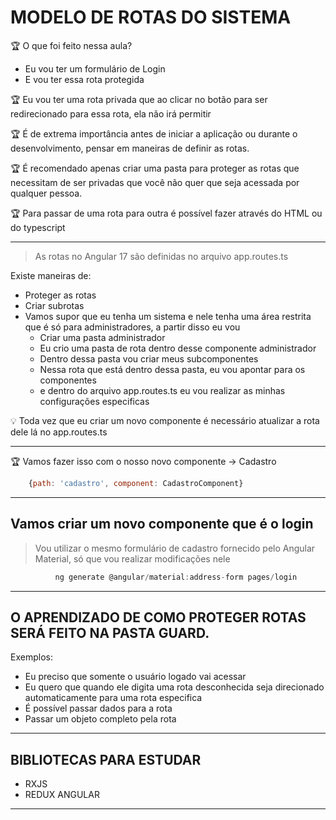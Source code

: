 # MODELO DE ROTAS DO SISTEMA

🏆 O que foi feito nessa aula? 

- Eu vou ter um formulário de Login
- E vou ter essa rota protegida

🏆 Eu vou ter uma rota privada que ao clicar no botão para ser redirecionado para essa rota, ela não irá permitir

🏆 É de extrema importância antes de iniciar a aplicação ou durante o desenvolvimento, pensar em maneiras de definir as rotas. 


🏆 É recomendado apenas criar uma pasta para proteger as rotas que necessitam de ser privadas que você não quer que seja acessada por qualquer pessoa.


🏆 Para passar de uma rota para outra é possível fazer através do HTML ou do typescript


---

> As rotas no Angular 17 são definidas no arquivo app.routes.ts
> 

Existe maneiras de:

- Proteger as rotas
- Criar subrotas
- Vamos supor que eu tenha um sistema e nele tenha uma área restrita que é só para administradores, a partir disso eu vou
    - Criar uma pasta administrador
    - Eu crio uma pasta de rota dentro desse componente administrador
    - Dentro dessa pasta vou criar meus subcomponentes
    - Nessa rota que está dentro dessa pasta, eu vou apontar para os componentes
    - e dentro do arquivo  app.routes.ts eu vou realizar as minhas configurações especificas

💡 Toda vez que eu criar um novo componente é necessário atualizar a rota dele lá no app.routes.ts


---

🏆 Vamos fazer isso com o nosso novo componente → Cadastro 

```jsx
    {path: 'cadastro', component: CadastroComponent}
```


---

## Vamos criar um novo componente que é o login

> Vou utilizar o mesmo formulário de cadastro fornecido pelo Angular Material, só que vou realizar modificações nele
> 

```jsx
          ng generate @angular/material:address-form pages/login
```

---

## O APRENDIZADO DE COMO PROTEGER ROTAS SERÁ FEITO NA PASTA GUARD.

Exemplos:

- Eu preciso que somente o usuário logado vai acessar
- Eu quero que quando ele digita uma rota desconhecida seja direcionado automaticamente para uma rota especifica
- É possível passar dados para a rota
- Passar um objeto completo pela rota

---

## BIBLIOTECAS PARA ESTUDAR

- RXJS
- REDUX ANGULAR

---